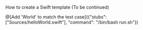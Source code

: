 How to create a Swift template (To be continued)

@[Add 'World' to match the test case]({"stubs": ["Sources/helloWorld.swift"], "command": "/bin/bash run.sh"})

